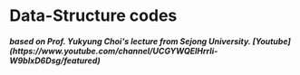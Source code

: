 <H1> Data-Structure codes 
<H5>based on Prof. Yukyung Choi's lecture from Sejong University.
[Youtube](https://www.youtube.com/channel/UCGYWQElHrrIi-W9bIxD6Dsg/featured)

